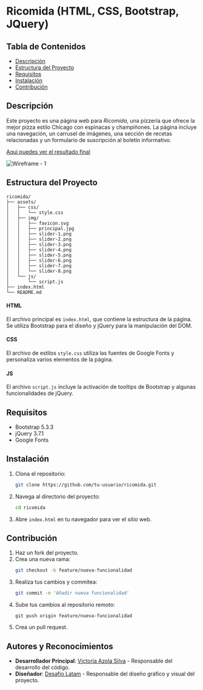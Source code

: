 # Ricomida (HTML, CSS, Bootstrap, JQuery)

## Tabla de Contenidos

- [Descripción](#descripción)
- [Estructura del Proyecto](#estructura-del-proyecto)
- [Requisitos](#requisitos)
- [Instalación](#instalación)
- [Contribución](#contribución)

## Descripción

Este proyecto es una página web para *Ricomida*, una pizzería que ofrece la mejor pizza estilo Chicago con espinacas y champiñones. La página incluye una navegación, un carrusel de imágenes, una sección de recetas relacionadas y un formulario de suscripción al boletín informativo.

[Aqui puedes ver el resultado final](https://vickyazola.github.io/RecomidaDesafioLatam/)

![Wireframe - 1](https://github.com/VickyAzola/RicomidaDesafioLatam/assets/116470398/803066a7-403a-4684-a082-b8ca03050683)


## Estructura del Proyecto

```plaintext
ricomida/
├── assets/
│   ├── css/
│   │   └── style.css
│   ├── img/
│   │   ├── favicon.svg
│   │   ├── principal.jpg
│   │   ├── slider-1.png
│   │   ├── slider-2.png
│   │   ├── slider-3.png
│   │   ├── slider-4.png
│   │   ├── slider-5.png
│   │   ├── slider-6.png
│   │   ├── slider-7.png
│   │   └── slider-8.png
│   └── js/
│       └── script.js
├── index.html
└── README.md
```
#### HTML

El archivo principal es `index.html`, que contiene la estructura de la página. Se utiliza Bootstrap para el diseño y jQuery para la manipulación del DOM.

#### CSS

El archivo de estilos `style.css` utiliza las fuentes de Google Fonts y personaliza varios elementos de la página.

#### JS

El archivo `script.js` incluye la activación de tooltips de Bootstrap y algunas funcionalidades de jQuery.

## Requisitos

- Bootstrap 5.3.3
- jQuery 3.7.1
- Google Fonts

## Instalación

1. Clona el repositorio:
    ```bash
    git clone https://github.com/tu-usuario/ricomida.git
    ```
2. Navega al directorio del proyecto:
    ```bash
    cd ricomida
    ```
3. Abre `index.html` en tu navegador para ver el sitio web.

## Contribución

1. Haz un fork del proyecto.
2. Crea una nueva rama:
   ```bash
   git checkout -b feature/nueva-funcionalidad
   ```
3. Realiza tus cambios y commitea:
   ```bash
   git commit -m 'Añadir nueva funcionalidad'
   ```
4. Sube tus cambios al repositorio remoto:
   ```
   git push origin feature/nueva-funcionalidad
   ```
5. Crea un pull request.

## Autores y Reconocimientos

- **Desarrollador Principal**: [Victoria Azola Silva](https://github.com/VickyAzola) - Responsable del desarrollo del código.
- **Diseñador**: [Desafío Latam](https://desafiolatam.com/admision/?utm_term=desafio%20latam&utm_campaign=Brand&utm_source=adwords&utm_medium=ppc&hsa_acc=1239562006&hsa_cam=16998643182&hsa_grp=136655824715&hsa_ad=596057942540&hsa_src=g&hsa_tgt=kwd-340546658839&hsa_kw=desafio%20latam&hsa_mt=b&hsa_net=adwords&hsa_ver=3&gad_source=1&gclid=CjwKCAjwvvmzBhA2EiwAtHVrbzEJGJPqUuTuFDuNIFtSh4eKqGXcLXmCO9u12vwlU553fGXV93Q5zxoCGmEQAvD_BwE) - Responsable del diseño gráfico y visual del proyecto.
